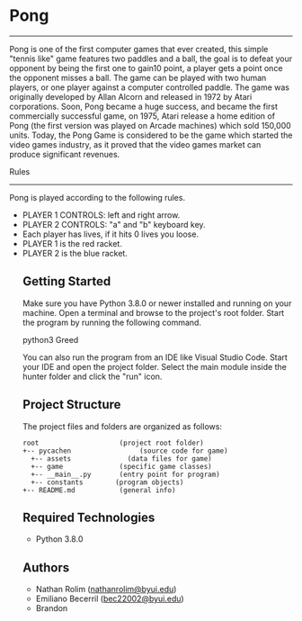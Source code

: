 # Pong
<hr>
Pong is one of the first computer games that ever created, this simple "tennis like" game features two paddles and a ball, the goal is to defeat your opponent by being the first one to gain10 point, a player gets a point once the opponent misses a ball. The game can be played with two human players, or one player against a computer controlled paddle. The game was originally developed by Allan Alcorn and released in 1972 by Atari corporations. Soon, Pong became a huge success, and became the first commercially successful game, on 1975, Atari release a home edition of Pong (the first version was played on Arcade machines) which sold 150,000 units. Today, the Pong Game is considered to be the game which started the video games industry, as it proved that the video games market can produce significant revenues.

Rules
<hr>
Pong is played according to the following rules.
<ul>
  <li>PLAYER 1 CONTROLS: left and right arrow.</li>
  <li>PLAYER 2 CONTROLS: "a" and "b" keyboard key.</li>
  <li>Each player has lives, if it hits 0 lives you loose.</li>
  <li>PLAYER 1 is the red racket.</li>
  <li>PLAYER 2 is the blue racket.</li
</ul>

## Getting Started
Make sure you have Python 3.8.0 or newer installed and running on your machine. Open a terminal and browse to the project's root folder. Start the program by running the following command.

python3 Greed

You can also run the program from an IDE like Visual Studio Code. Start your IDE and open the project folder. Select the main module inside the hunter folder and click the "run" icon.

## Project Structure
The project files and folders are organized as follows:
```
root                    (project root folder)
+-- pycachen                 (source code for game)
  +-- assets              (data files for game)
  +-- game              (specific game classes)
  +-- __main__.py       (entry point for program)
  +-- constants        (program objects)  
+-- README.md           (general info)
```

## Required Technologies
* Python 3.8.0

## Authors
* Nathan Rolim (nathanrolim@byui.edu)
* Emiliano Becerril (bec22002@byui.edu)
* Brandon 
